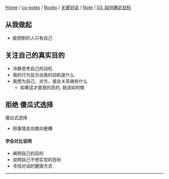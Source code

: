 [Home](https://mengxianbin.github.io) /
[cs-notes](https://mengxianbin.github.io/cs-notes/site) /
[Books](https://mengxianbin.github.io/cs-notes/site/Books) /
[关键对话](https://mengxianbin.github.io/cs-notes/site/Books/%E5%85%B3%E9%94%AE%E5%AF%B9%E8%AF%9D) /
[Note](https://mengxianbin.github.io/cs-notes/site/Books/%E5%85%B3%E9%94%AE%E5%AF%B9%E8%AF%9D/Note) /
[03. 如何确定目标](https://mengxianbin.github.io/cs-notes/site/Books/%E5%85%B3%E9%94%AE%E5%AF%B9%E8%AF%9D/Note/03.%20%E5%A6%82%E4%BD%95%E7%A1%AE%E5%AE%9A%E7%9B%AE%E6%A0%87)

## 从我做起

- 能控制的人只有自己

## 关注自己的真实目的

- 冷静思考自己的动机
- 我的行为显示出我的动机是什么
- 我想为自己、对方、彼此关系做些什么
    - 如果这才是我的目的, 我该如何做

## 拒绝 **傻瓜式选择**

傻瓜式选择
- 把事情走向推向更糟



#### 学会对比说明

- 阐明自己的目的
- 说明自己不想实现的目标
- 寻找对话的健康方式

---
